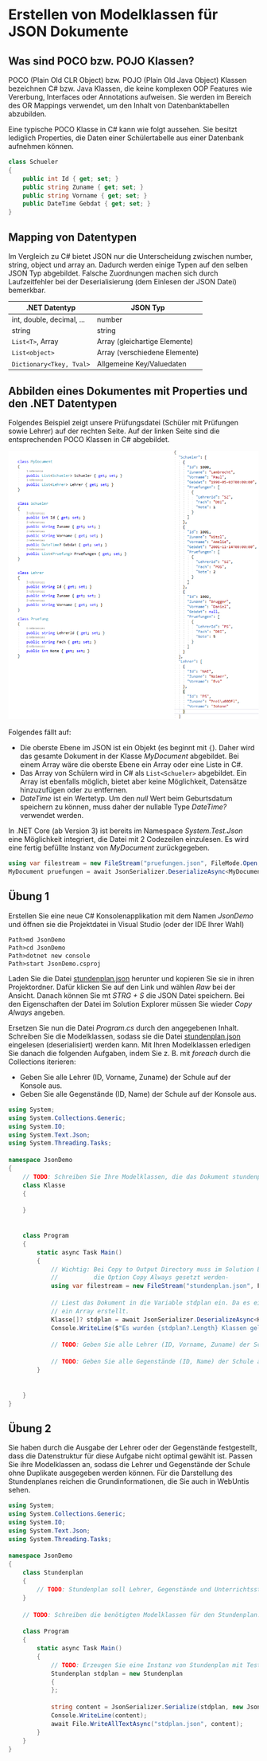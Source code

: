 # Erstellen von Modelklassen für JSON Dokumente

## Was sind POCO bzw. POJO Klassen?

POCO (Plain Old CLR Object) bzw. POJO (Plain Old Java Object) Klassen bezeichnen C# bzw. Java
Klassen, die keine komplexen OOP Features wie Vererbung, Interfaces oder Annotations aufweisen.
Sie werden im Bereich des OR Mappings verwendet, um den Inhalt von Datenbanktabellen abzubilden.

Eine typische POCO Klasse in C# kann wie folgt aussehen. Sie besitzt lediglich Properties, die Daten
einer Schülertabelle aus einer Datenbank aufnehmen können.

```c#
class Schueler
{
    public int Id { get; set; }
    public string Zuname { get; set; }
    public string Vorname { get; set; }
    public DateTime Gebdat { get; set; }
}
```

## Mapping von Datentypen

Im Vergleich zu C# bietet JSON nur die Unterscheidung zwischen number, string, object und
array an. Dadurch
werden einige Typen auf den selben JSON Typ abgebildet. Falsche Zuordnungen machen sich durch
Laufzeitfehler bei der Deserialisierung (dem Einlesen der JSON Datei) bemerkbar.

| .NET Datentyp               | JSON Typ                      |
| -------------------------   | ----------------------------- |
| int, double, decimal, ...   | number                        || DateTime                    | string                        |
| string                      | string                        |
| `List<T>`, Array            | Array (gleichartige Elemente) |
| `List<object>`              | Array (verschiedene Elemente) |
| `Dictionary<Tkey, Tval>`    | Allgemeine Key/Valuedaten     |

## Abbilden eines Dokumentes mit Properties und den .NET Datentypen

Folgendes Beispiel zeigt unsere Prüfungsdatei (Schüler mit Prüfungen sowie Lehrer) auf der rechten
Seite. Auf der linken Seite sind die entsprechenden POCO Klassen in C# abgebildet.

![](jsonVsModel.png)

Folgendes fällt auf:

- Die oberste Ebene im JSON ist ein Objekt (es beginnt mit `{`). Daher wird das gesamte
  Dokument in der Klasse *MyDocument* abgebildet. Bei einem Array wäre die oberste Ebene ein Array
  oder eine Liste in C#.
- Das Array von Schülern wird in C# als `List<Schueler>` abgebildet. Ein Array ist ebenfalls
  möglich, bietet aber keine Möglichkeit, Datensätze hinzuzufügen oder zu entfernen.
- *DateTime* ist ein Wertetyp. Um den *null* Wert beim Geburtsdatum speichern zu können, muss daher
  der nullable Type *DateTime?* verwendet werden.

In .NET Core (ab Version 3) ist bereits im Namespace *System.Test.Json* eine Möglichkeit
integriert, die Datei mit 2 Codezeilen einzulesen. Es wird eine fertig befüllte Instanz von
*MyDocument* zurückgegeben.

```c#
using var filestream = new FileStream("pruefungen.json", FileMode.Open, FileAccess.Read);
MyDocument pruefungen = await JsonSerializer.DeserializeAsync<MyDocument>(filestream);
```

## Übung 1

Erstellen Sie eine neue C# Konsolenapplikation mit dem Namen *JsonDemo* und öffnen sie die
Projektdatei in Visual Studio (oder der IDE Ihrer Wahl)

```text
Path>md JsonDemo
Path>cd JsonDemo
Path>dotnet new console
Path>start JsonDemo.csproj
```

Laden Sie die Datei [stundenplan.json](stundenplan.json) herunter und kopieren Sie sie in ihren
Projektordner. Dafür klicken Sie auf den Link und wählen *Raw* bei der Ansicht. Danach können
Sie mt *STRG + S* die JSON Datei speichern. Bei den Eigenschaften der Datei im Solution Explorer
müssen Sie wieder *Copy Always* angeben.

Ersetzen Sie nun die Datei *Program.cs* durch den angegebenen Inhalt. Schreiben Sie die Modelklassen,
sodass sie die Datei [stundenplan.json](stundenplan.json) eingelesen (deserialisiert) werden kann.
Mit Ihren Modelklassen erledigen Sie danach die folgenden Aufgaben, indem Sie z. B. mit
*foreach* durch die Collections iterieren:

- Geben Sie alle Lehrer (ID, Vorname, Zuname) der Schule auf der Konsole aus.
- Geben Sie alle Gegenstände (ID, Name) der Schule auf der Konsole aus.


```c#
using System;
using System.Collections.Generic;
using System.IO;
using System.Text.Json;
using System.Threading.Tasks;

namespace JsonDemo
{
    // TODO: Schreiben Sie Ihre Modelklassen, die das Dokument stundenplan.json abbilden können.
    class Klasse
    {

    }


    class Program
    {
        static async Task Main()
        {
            // Wichtig: Bei Copy to Output Directory muss im Solution Explorer bei stundenplan.json
            //          die Option Copy Always gesetzt werden-
            using var filestream = new FileStream("stundenplan.json", FileMode.Open, FileAccess.Read);

            // Liest das Dokument in die Variable stdplan ein. Da es ein Array ist, wird hier auch
            // ein Array erstellt.
            Klasse[]? stdplan = await JsonSerializer.DeserializeAsync<Klasse[]>(filestream);
            Console.WriteLine($"Es wurden {stdplan?.Length} Klassen geladen.");

            // TODO: Geben Sie alle Lehrer (ID, Vorname, Zuname) der Schule aus.

            // TODO: Geben Sie alle Gegenstände (ID, Name) der Schule aus.
        }


    }
}
```

## Übung 2

Sie haben durch die Ausgabe der Lehrer oder der Gegenstände festgestellt, dass die Datenstruktur
für diese Aufgabe nicht optimal gewählt ist. Passen Sie ihre Modelklassen an, sodass
die Lehrer und Gegenstände der Schule ohne Duplikate ausgegeben werden können. Für die Darstellung
des Stundenplanes reichen die Grundinformationen, die Sie auch in WebUntis sehen.


```c#
using System;
using System.Collections.Generic;
using System.IO;
using System.Text.Json;
using System.Threading.Tasks;

namespace JsonDemo
{
    class Stundenplan
    {
        // TODO: Stundenplan soll Lehrer, Gegenstände und Unterrichtsstunden beinhalten.
    }

    // TODO: Schreiben die benötigten Modelklassen für den Stundenplan.

    class Program
    {
        static async Task Main()
        {
            // TODO: Erzeugen Sie eine Instanz von Stundenplan mit Testdaten.
            Stundenplan stdplan = new Stundenplan
            {
            };

            string content = JsonSerializer.Serialize(stdplan, new JsonSerializerOptions { WriteIndented = true });
            Console.WriteLine(content);
            await File.WriteAllTextAsync("stdplan.json", content);
        }
    }
}
```